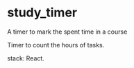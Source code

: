 # study_timer
A timer to mark the spent time in a course


Timer to count the hours of tasks.

stack: React.
